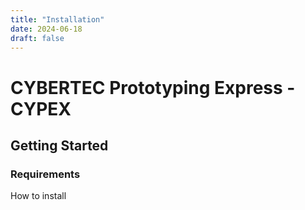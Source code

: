 ```yaml
---
title: "Installation"
date: 2024-06-18
draft: false
---
```


# CYBERTEC Prototyping Express - CYPEX

## Getting Started

### Requirements

How to install